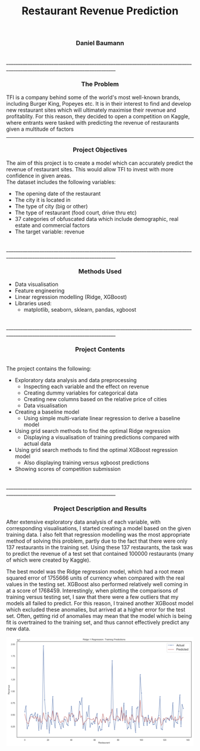 <h1 align='center'>Restaurant Revenue Prediction</h1>
<br>
<h3 align='center'>Daniel Baumann</h1>
<br>
____________________________________________________________________________________________________________________________
<h3 align='center'>The Problem</h3>

TFI is a company behind some of the world's most well-known brands, including Burger King, Popeyes etc. It is in their interest to find and develop new restaurant sites which will ultimately maximise their revenue and profitablity.
For this reason, they decided to open a competition on Kaggle, where entrants were tasked with predicting the revenue of restaurants given a multitude of factors
<br>
____________________________________________________________________________________________________________________________
<h3 align='center'>Project Objectives</h3>

The aim of this project is to create a model which can accurately predict the revenue of restaurant sites. This would allow TFI to invest with more confidence in given areas. <br> The dataset includes the following variables:

* The opening date of the restaurant
* The city it is located in
* The type of city (big or other)
* The type of restaurant (food court, drive thru etc)
* 37 categories of obfuscated data which include demographic, real estate and commercial factors
* The target variable: revenue
<br>
____________________________________________________________________________________________________________________________
<h3 align='center'>Methods Used</h3>

* Data visualisation
* Feature engineering
* Linear regression modelling (Ridge, XGBoost)
* Libraries used:
  * matplotlib, seaborn, sklearn, pandas, xgboost
<br>
____________________________________________________________________________________________________________________________
<h3 align='center'>Project Contents</h3>
<br>
The project contains the following:

* Exploratory data analysis and data preprocessing
  * Inspecting each variable and the effect on revenue
  * Creating dummy variables for categorical data
  * Creating new columns based on the relative price of cities
  * Data visualisation 
* Creating a baseline model
  * Using simple multi-variate linear regression to derive a baseline model
* Using grid search methods to find the optimal Ridge regression
  * Displaying a visualisation of training predictions compared with actual data
* Using grid search methods to find the optimal XGBoost regression model
  * Also displaying training versus xgboost predictions
* Showing scores of competition submission 
<br>
____________________________________________________________________________________________________________________________
<h3 align='center'>Project Description and Results</h3>

After extensive exploratory data analysis of each variable, with corresponding visualisations, I started creating a model based on the given training data. I also felt that regression modelling was the most appropriate method of solving this problem, partly due to the fact that there were only 137 restaurants in the training set. Using these 137 restaurants, the task was to predict the revenue of a test set that contained 100000 restaurants (many of which were created by Kaggle).

The best model was the Ridge regression model, which had a root mean squared error of 1755666 units of currency when compared with the real values in the testing set. XGBoost also performed relatively well coming in at a score of 1768459.
Interestingly, when plotting the comparisons of training versus testing set, I saw that there were a few outliers that my models all failed to predict. For this reason, I trained another XGBoost model which excluded these anomalies, but arrived at a higher error for the test set. Often, getting rid of anomalies may mean that the model which is being fit is overtrained to the training set, and thus cannot effectively predict any new data. 

![alt text](pics/ridge_train_predictions.png)
